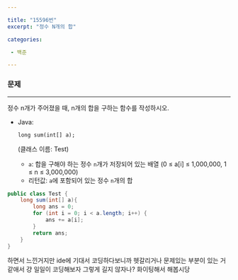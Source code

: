 ```yaml
---

title: "15596번"
excerpt: "정수 N개의 합"

categories:

 - 백준 

---
```


### 문제

---

정수 n개가 주어졌을 때, n개의 합을 구하는 함수를 작성하시오.

- Java:

   

  ```
  long sum(int[] a);
  ```

   

  (클래스 이름: Test)

  - `a`: 합을 구해야 하는 정수 `n`개가 저장되어 있는 배열 (0 ≤ a[i] ≤ 1,000,000, 1 ≤ n ≤ 3,000,000)
  - 리턴값: `a`에 포함되어 있는 정수 `n`개의 합



```java
public class Test {
    long sum(int[] a){
        long ans = 0;
        for (int i = 0; i < a.length; i++) {
            ans += a[i];
        }
        return ans;
    }
}
```



하면서 느낀거지만 ide에 기대서 코딩하다보니까 헷갈리거나 문제있는 부분이 있는 거 같애서 걍 일일이 코딩해보자 그렇게 길지 않자나? 화이팅해서 해봅시당